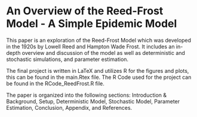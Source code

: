 # An Overview of the Reed-Frost Model - A Simple Epidemic Model

This paper is an exploration of the Reed-Frost Model which was developed in the 1920s by Lowell Reed and Hampton Wade Frost. It includes an in-depth overview and 
discussion of the model as well as deterministic and stochastic simulations, and parameter estimation.

The final project is written in LaTeX and utilizes R for the figures and plots, this can be found in the main.Rtex file.
The R Code used for the project can be found in the RCode_ReedFrost.R file.

The paper is organized into the following sections: Introduction & Background, Setup, Deterministic Model, Stochastic Model, Parameter Estimation, 
Conclusion, Appendix, and References.
